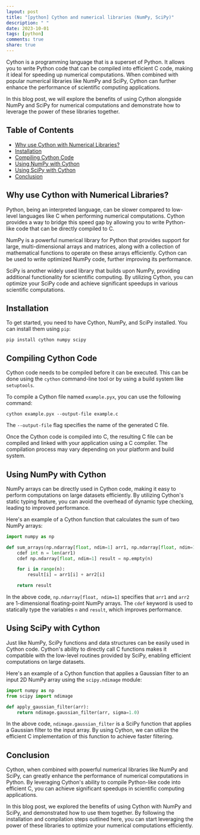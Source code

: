 ```yaml
---
layout: post
title: "[python] Cython and numerical libraries (NumPy, SciPy)"
description: " "
date: 2023-10-01
tags: [python]
comments: true
share: true
---
```


Cython is a programming language that is a superset of Python. It allows you to write Python code that can be compiled into efficient C code, making it ideal for speeding up numerical computations. When combined with popular numerical libraries like NumPy and SciPy, Cython can further enhance the performance of scientific computing applications.

In this blog post, we will explore the benefits of using Cython alongside NumPy and SciPy for numerical computations and demonstrate how to leverage the power of these libraries together.

## Table of Contents
- [Why use Cython with Numerical Libraries?](#why-use-cython-with-numerical-libraries)
- [Installation](#installation)
- [Compiling Cython Code](#compiling-cython-code)
- [Using NumPy with Cython](#using-numpy-with-cython)
- [Using SciPy with Cython](#using-scipy-with-cython)
- [Conclusion](#conclusion)

## Why use Cython with Numerical Libraries?

Python, being an interpreted language, can be slower compared to low-level languages like C when performing numerical computations. Cython provides a way to bridge this speed gap by allowing you to write Python-like code that can be directly compiled to C.

NumPy is a powerful numerical library for Python that provides support for large, multi-dimensional arrays and matrices, along with a collection of mathematical functions to operate on these arrays efficiently. Cython can be used to write optimized NumPy code, further improving its performance.

SciPy is another widely used library that builds upon NumPy, providing additional functionality for scientific computing. By utilizing Cython, you can optimize your SciPy code and achieve significant speedups in various scientific computations.

## Installation

To get started, you need to have Cython, NumPy, and SciPy installed. You can install them using `pip`:

```shell
pip install cython numpy scipy
```

## Compiling Cython Code

Cython code needs to be compiled before it can be executed. This can be done using the `cython` command-line tool or by using a build system like `setuptools`. 

To compile a Cython file named `example.pyx`, you can use the following command:

```shell
cython example.pyx --output-file example.c
```
The `--output-file` flag specifies the name of the generated C file.

Once the Cython code is compiled into C, the resulting C file can be compiled and linked with your application using a C compiler. The compilation process may vary depending on your platform and build system.

## Using NumPy with Cython

NumPy arrays can be directly used in Cython code, making it easy to perform computations on large datasets efficiently. By utilizing Cython's static typing feature, you can avoid the overhead of dynamic type checking, leading to improved performance.

Here's an example of a Cython function that calculates the sum of two NumPy arrays:

```python
import numpy as np

def sum_arrays(np.ndarray[float, ndim=1] arr1, np.ndarray[float, ndim=1] arr2):
    cdef int n = len(arr1)
    cdef np.ndarray[float, ndim=1] result = np.empty(n)

    for i in range(n):
        result[i] = arr1[i] + arr2[i]

    return result
```

In the above code, `np.ndarray[float, ndim=1]` specifies that `arr1` and `arr2` are 1-dimensional floating-point NumPy arrays. The `cdef` keyword is used to statically type the variables `n` and `result`, which improves performance.

## Using SciPy with Cython

Just like NumPy, SciPy functions and data structures can be easily used in Cython code. Cython's ability to directly call C functions makes it compatible with the low-level routines provided by SciPy, enabling efficient computations on large datasets.

Here's an example of a Cython function that applies a Gaussian filter to an input 2D NumPy array using the `scipy.ndimage` module:

```python
import numpy as np
from scipy import ndimage

def apply_gaussian_filter(arr):
    return ndimage.gaussian_filter(arr, sigma=1.0)
```

In the above code, `ndimage.gaussian_filter` is a SciPy function that applies a Gaussian filter to the input array. By using Cython, we can utilize the efficient C implementation of this function to achieve faster filtering.

## Conclusion

Cython, when combined with powerful numerical libraries like NumPy and SciPy, can greatly enhance the performance of numerical computations in Python. By leveraging Cython's ability to compile Python-like code into efficient C, you can achieve significant speedups in scientific computing applications.

In this blog post, we explored the benefits of using Cython with NumPy and SciPy, and demonstrated how to use them together. By following the installation and compilation steps outlined here, you can start leveraging the power of these libraries to optimize your numerical computations efficiently.